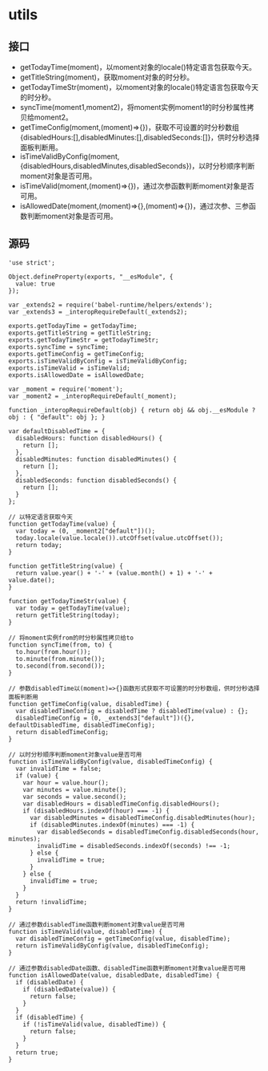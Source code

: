 # utils

## 接口

* getTodayTime(moment)，以moment对象的locale()特定语言包获取今天。
* getTitleString(moment)，获取moment对象的时分秒。
* getTodayTimeStr(moment)，以moment对象的locale()特定语言包获取今天的时分秒。
* syncTime(moment1,moment2)，将moment实例moment1的时分秒属性拷贝给moment2。
* getTimeConfig(moment,(moment)=>{})，获取不可设置的时分秒数组{disabledHours:[],disabledMinutes:[],disabledSeconds:[]}，供时分秒选择面板判断用。
* isTimeValidByConfig(moment,{disabledHours,disabledMinutes,disabledSeconds})，以时分秒顺序判断moment对象是否可用。
* isTimeValid(moment,(moment)=>{})，通过次参函数判断moment对象是否可用。
* isAllowedDate(moment,(moment)=>{},(moment)=>{})，通过次参、三参函数判断moment对象是否可用。

## 源码

    'use strict';

    Object.defineProperty(exports, "__esModule", {
      value: true
    });

    var _extends2 = require('babel-runtime/helpers/extends');
    var _extends3 = _interopRequireDefault(_extends2);

    exports.getTodayTime = getTodayTime;
    exports.getTitleString = getTitleString;
    exports.getTodayTimeStr = getTodayTimeStr;
    exports.syncTime = syncTime;
    exports.getTimeConfig = getTimeConfig;
    exports.isTimeValidByConfig = isTimeValidByConfig;
    exports.isTimeValid = isTimeValid;
    exports.isAllowedDate = isAllowedDate;

    var _moment = require('moment');
    var _moment2 = _interopRequireDefault(_moment);

    function _interopRequireDefault(obj) { return obj && obj.__esModule ? obj : { "default": obj }; }

    var defaultDisabledTime = {
      disabledHours: function disabledHours() {
        return [];
      },
      disabledMinutes: function disabledMinutes() {
        return [];
      },
      disabledSeconds: function disabledSeconds() {
        return [];
      }
    };

    // 以特定语言获取今天
    function getTodayTime(value) {
      var today = (0, _moment2["default"])();
      today.locale(value.locale()).utcOffset(value.utcOffset());
      return today;
    }

    function getTitleString(value) {
      return value.year() + '-' + (value.month() + 1) + '-' + value.date();
    }

    function getTodayTimeStr(value) {
      var today = getTodayTime(value);
      return getTitleString(today);
    }

    // 将moment实例from的时分秒属性拷贝给to
    function syncTime(from, to) {
      to.hour(from.hour());
      to.minute(from.minute());
      to.second(from.second());
    }

    // 参数disabledTime以(moment)=>{}函数形式获取不可设置的时分秒数组，供时分秒选择面板判断用
    function getTimeConfig(value, disabledTime) {
      var disabledTimeConfig = disabledTime ? disabledTime(value) : {};
      disabledTimeConfig = (0, _extends3["default"])({}, defaultDisabledTime, disabledTimeConfig);
      return disabledTimeConfig;
    }

    // 以时分秒顺序判断moment对象value是否可用
    function isTimeValidByConfig(value, disabledTimeConfig) {
      var invalidTime = false;
      if (value) {
        var hour = value.hour();
        var minutes = value.minute();
        var seconds = value.second();
        var disabledHours = disabledTimeConfig.disabledHours();
        if (disabledHours.indexOf(hour) === -1) {
          var disabledMinutes = disabledTimeConfig.disabledMinutes(hour);
          if (disabledMinutes.indexOf(minutes) === -1) {
            var disabledSeconds = disabledTimeConfig.disabledSeconds(hour, minutes);
            invalidTime = disabledSeconds.indexOf(seconds) !== -1;
          } else {
            invalidTime = true;
          }
        } else {
          invalidTime = true;
        }
      }
      return !invalidTime;
    }

    // 通过参数disabledTime函数判断moment对象value是否可用
    function isTimeValid(value, disabledTime) {
      var disabledTimeConfig = getTimeConfig(value, disabledTime);
      return isTimeValidByConfig(value, disabledTimeConfig);
    }

    // 通过参数disabledDate函数、disabledTime函数判断moment对象value是否可用
    function isAllowedDate(value, disabledDate, disabledTime) {
      if (disabledDate) {
        if (disabledDate(value)) {
          return false;
        }
      }
      if (disabledTime) {
        if (!isTimeValid(value, disabledTime)) {
          return false;
        }
      }
      return true;
    }